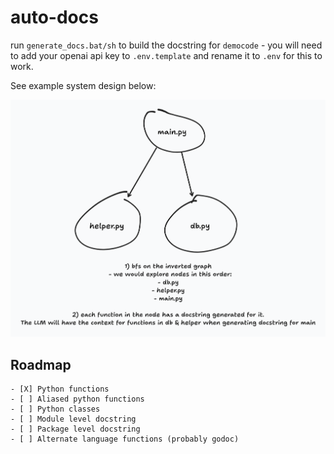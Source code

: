 # auto-docs

run `generate_docs.bat/sh` to build the docstring for `democode` - you will need to add your openai api key to `.env.template` and rename it to `.env` for this to work.

See example system design below:

![system design](./imgs/system-design.png)

## Roadmap

    - [X] Python functions
    - [ ] Aliased python functions
    - [ ] Python classes
    - [ ] Module level docstring
    - [ ] Package level docstring
    - [ ] Alternate language functions (probably godoc)
